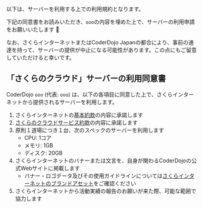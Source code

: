 以下は、サーバーを利用する上での利用規約となります。

下記の同意書をお読みいただき、`ooo`の内容を埋めた上で、サーバーの利用申請をお願いいたします :bow:

なお、さくらインターネットまたはCoderDojo Japanの都合により、事前の通達を持って、サーバーの提供が中止になる可能性があります。この点にもご留意していただけると幸いです。

## 「さくらのクラウド」サーバーの利用同意書

CoderDojo `ooo` (代表: `ooo`) は、以下の各項目に同意した上で、さくらインターネットから提供されるサーバーを利用します。

1. さくらインターネットの[基本約款](https://www.sakura.ad.jp/agreement/[a]yakkan0_kihon.pdf)の内容に承諾します
2. [さくらのクラウドサービス約款](https://www.sakura.ad.jp/agreement/[a]yakkan_cloud.pdf)の内容に承諾します
3. 原則１道場につき１台、次のスペックのサーバーを利用します
   - CPU: 1コア
   - メモリ: 1GB
   - ディスク: 20GB
4. さくらインターネットのバナーまたは文言を、自身が関わるCoderDojoの公式Webサイトに掲載します
   - バナー・ロゴデータ及びその使用ガイドラインについては[さくらインターネットのブランドアセット](https://www.sakura.ad.jp/brand-assets/)をご確認ください
5. さくらインターネットから活動実績の報告のお願いが来た際、可能な範囲で協力します




